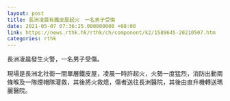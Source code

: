 ```yaml
---
layout: post
title: 長洲凌晨有鐵皮屋起火　一名男子受傷
date: 2021-05-07 07:36:25.000000000 +08:00
link: https://news.rthk.hk/rthk/ch/component/k2/1589645-20210507.htm
categories: rthk
---
```


長洲凌晨發生火警，一名男子受傷。

現場是長洲北社街一間單層鐵皮屋，凌晨一時許起火，火勢一度猛烈，消防出動兩條喉及一隊煙帽隊灌救，其後將火救熄，傷者送往長洲醫院，其後由直升機轉送瑪麗醫院。　
